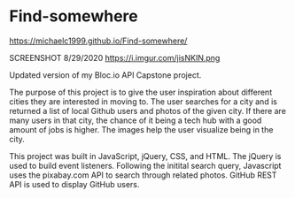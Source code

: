 # Find-somewhere

https://michaelc1999.github.io/Find-somewhere/

SCREENSHOT 8/29/2020
https://i.imgur.com/jisNKIN.png

Updated version of my Bloc.io API Capstone project. 

The purpose of this project is to give the user inspiration about different cities they are interested in moving to. The user searches for a city and is returned a list of local Github users and photos of the given city. If there are many users in that city, the chance of it being a tech hub with a good amount of jobs is higher. The images help the user visualize being in the city. 

This project was built in JavaScript, jQuery, CSS, and HTML. The jQuery is used to build event listeners. Following the initital search query, Javascript uses the pixabay.com API to search through related photos. GitHub REST API is used to display GitHub users.

